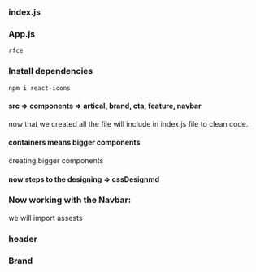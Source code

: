 ### index.js
### App.js
```
rfce
```
### Install dependencies
```
npm i react-icons
```
#### src => components => artical, brand, cta, feature, navbar

now that we created all the file will include in index.js file to clean code.
#### containers means bigger components
creating bigger components 

#### now steps to the designing => cssDesignmd

### Now working with the Navbar: 
we will import assests  
### header 
### Brand
